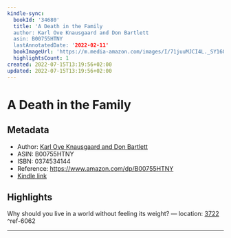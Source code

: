 ```yaml
---
kindle-sync:
  bookId: '34680'
  title: 'A Death in the Family
  author: Karl Ove Knausgaard and Don Bartlett
  asin: B00755HTNY
  lastAnnotatedDate: '2022-02-11'
  bookImageUrl: 'https://m.media-amazon.com/images/I/71juuMJCI4L._SY160.jpg'
  highlightsCount: 1
created: 2022-07-15T13:19:56+02:00
updated: 2022-07-15T13:19:56+02:00
---
```

# A Death in the Family
## Metadata
* Author: [Karl Ove Knausgaard and Don Bartlett](https://www.amazon.com/Karl-Ove-Knausgaard/e/B00NS0C37C/ref=dp_byline_cont_ebooks_1)
* ASIN: B00755HTNY
* ISBN: 0374534144
* Reference: https://www.amazon.com/dp/B00755HTNY
* [Kindle link](kindle://book?action=open&asin=B00755HTNY)

## Highlights
Why should you live in a world without feeling its weight? — location: [3722](kindle://book?action=open&asin=B00755HTNY&location=3722) ^ref-6062

---
